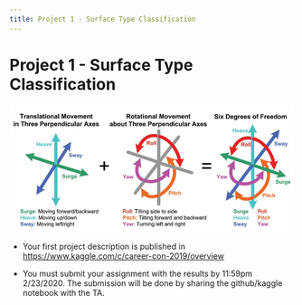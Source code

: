 ```yaml
---
title: Project 1 - Surface Type Classification 
---
```


# Project 1 - Surface Type Classification 

![imu](images/6df-imu.jpg)

* Your first project description is published in https://www.kaggle.com/c/career-con-2019/overview

* You must submit your assignment with the results by 11:59pm 2/23/2020. The submission will be done by sharing the github/kaggle notebook with the TA. 